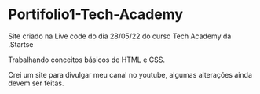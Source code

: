 # Portifolio1-Tech-Academy

Site criado na Live code do dia 28/05/22 do curso Tech Academy da .Startse

Trabalhando conceitos básicos de HTML e CSS.

Crei um site para divulgar meu canal no youtube, algumas alterações ainda devem ser feitas.
